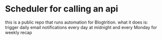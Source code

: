 # Scheduler for calling an api
this is a public repo that runs automation for Blogtrition. 
what it does is: trigger daily email notifications every day at midnight and every Monday for weekly recap 

